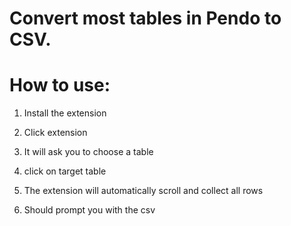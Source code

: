 # Convert most tables in Pendo to CSV.

# How to use:

1. Install the extension

2. Click extension

3. It will ask you to choose a table

4. click on target table

5. The extension will automatically scroll and collect all rows
   
6. Should prompt you with the csv